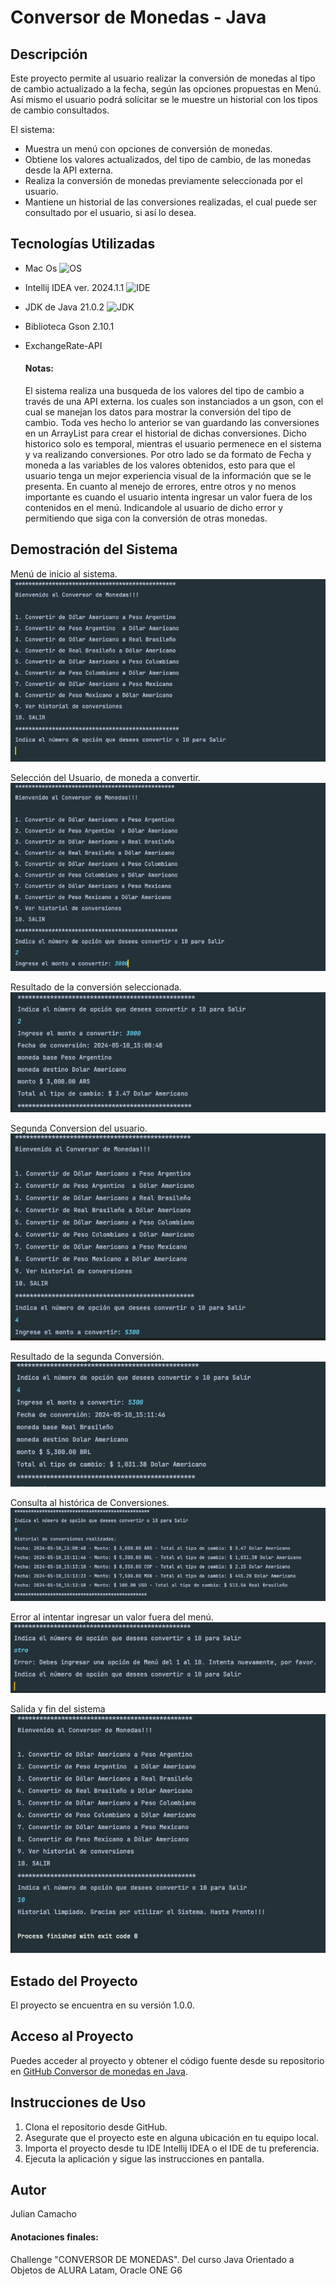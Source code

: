 # Conversor de Monedas - Java

## Descripción

Este proyecto permite al usuario realizar la conversión de monedas al tipo de cambio actualizado a la fecha, según las opciones propuestas en Menú.
Así mismo el usuario podrá solicitar se le muestre un historial con los tipos de cambio consultados.

El sistema:
- Muestra un menú con opciones de conversión de monedas.
- Obtiene los valores actualizados, del tipo de cambio,  de las monedas desde la API externa.
- Realiza la conversión de monedas previamente seleccionada por el usuario.
- Mantiene un historial de las conversiones realizadas, el cual puede ser consultado por el usuario, si así lo desea.

## Tecnologías Utilizadas

- Mac Os ![OS](https://img.shields.io/badge/mac%20os-000000?style=for-the-badge&logo=apple&logoColor=white)
- Intellij IDEA ver. 2024.1.1 ![IDE](https://img.shields.io/badge/IntelliJ_IDEA-000000.svg?style=for-the-badge&logo=intellij-idea&logoColor=white)
- JDK de Java 21.0.2 ![JDK](https://img.shields.io/badge/Java-ED8B00?style=for-the-badge&logo=openjdk&logoColor=white)
- Biblioteca Gson 2.10.1
- ExchangeRate-API

    #### Notas:
    El sistema realiza una busqueda de los valores del tipo de cambio a través de una API externa.
    los cuales son instanciados a un gson, con el cual se manejan los datos para mostrar la conversión del tipo de cambio.
    Toda ves hecho lo anterior se van guardando las conversiones en un ArrayList para crear el historial de dichas conversiones. 
    Dicho historico solo es temporal, mientras el usuario permenece en el sistema y va realizando conversiones.
    Por otro lado se da formato de Fecha y moneda a las variables de los valores obtenidos, esto para que el usuario tenga un mejor experiencia visual de la información que se le presenta.
    En cuanto al menejo de errores, entre otros y no menos importante es cuando el usuario intenta ingresar un valor fuera de los contenidos en el menú. Indicandole al usuario de dicho error y permitiendo que siga con la conversión de otras monedas.



## Demostración del Sistema

Menú de inicio al sistema.
![Menu-inicio](img/01-Menu-Inicio.png)

Selección del Usuario, de moneda a convertir.
![Selec-User](img/02-Selecc-User.png)

Resultado de la conversión seleccionada.
![Result-Consulta](img/03-Result-Consult.png)

Segunda Conversion del usuario.
![Segunda-Consulta](img/04-2a-Consulta.png)

Resultado de la segunda Conversión.
![Resul-segunda-consulta](img/05-2do-Resultado.png)

Consulta al histórica de Conversiones.
![Consulta-Hostorico](img/06-Consulta-Historico.png)

Error al intentar ingresar un valor fuera del menú.
![Error-No-Admitido](img/07-Error-Valor-No-Admitido.png)

Salida y fin del sistema
![Salida](img/08-Salida.png)


## Estado del Proyecto

El proyecto se encuentra en su versión 1.0.0.

## Acceso al Proyecto

Puedes acceder al proyecto y obtener el código fuente desde su repositorio en [GitHub Conversor de monedas en Java](https://github.com/MAValerdi/Conversor-monedas-java).

## Instrucciones de Uso

1. Clona el repositorio desde GitHub.
2. Asegurate que el proyecto este en alguna ubicación en tu equipo local.
3. Importa el proyecto desde tu IDE Intellij IDEA o el IDE de tu preferencia.
4. Ejecuta la aplicación y sigue las instrucciones en pantalla.

## Autor
Julian Camacho

#### Anotaciones finales:
Challenge "CONVERSOR DE MONEDAS".
Del curso Java Orientado a Objetos
de ALURA Latam, Oracle ONE G6
